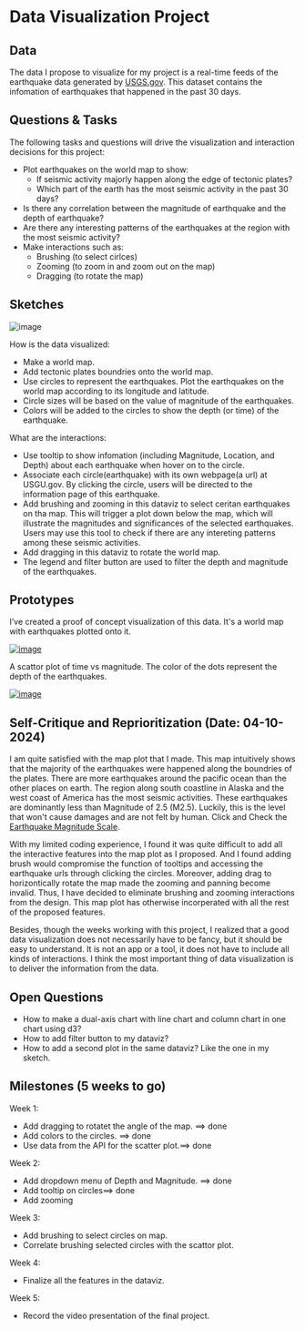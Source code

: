 # Data Visualization Project

## Data

The data I propose to visualize for my project is a real-time feeds of the earthquake data generated by [USGS.gov](https://earthquake.usgs.gov/earthquakes/feed/v1.0/geojson.php). This dataset contains the infomation of earthquakes that happened in the past 30 days. 

## Questions & Tasks

The following tasks and questions will drive the visualization and interaction decisions for this project:

 * Plot earthquakes on the world map to show:
   - If seismic activity majorly happen along the edge of tectonic plates?
   - Which part of the earth has the most seismic activity in the past 30 days?
 * Is there any correlation between the magnitude of earthquake and the depth of earthquake?
 * Are there any interesting patterns of the earthquakes at the region with the most seismic activity?
 * Make interactions such as:
   - Brushing (to select cirlces)
   - Zooming (to zoom in and zoom out on the map)
   - Dragging (to rotate the map)
   
## Sketches

![image](https://github.com/Ljz2018/dataviz-project-CS573-proposal/assets/139059537/43cd0ecc-9271-42e9-b855-80edc6910ccf>
)

How is the data visualized:

* Make a world map.
* Add tectonic plates boundries onto the world map.
* Use circles to represent the earthquakes. Plot the earthquakes on the world map according to its longitude and latitude.
* Circle sizes will be based on the value of magnitude of the earthquakes.
* Colors will be added to the circles to show the depth (or time) of the earthquake.

What are the interactions:

* Use tooltip to show infomation (including Magnitude, Location, and Depth) about each earthquake when hover on to the circle.
* Associate each circle(earthquake) with its own webpage(a url) at USGU.gov. By clicking the circle, users will be directed to the information page of this earthquake.
* Add brushing and zooming in this dataviz to select ceritan earthquakes on tha map. This will trigger a plot down below the map, which will illustrate the magnitudes and significances of the selected earthquakes.
  Users may use this tool to check if there are any intereting patterns among these seismic activities.
* Add dragging in this dataviz to rotate the world map.
* The legend and filter button are used to filter the depth and magnitude of the earthquakes.

## Prototypes

I’ve created a proof of concept visualization of this data. It's a world map with earthquakes plotted onto it. 

[![image](https://github.com/Ljz2018/dataviz-project-CS573-proposal/assets/139059537/6e68260a-28f0-4464-9d30-99ae94396a23>)](https://vizhub.com/Ljz2018/a11b81a4002c44edb44c14f259dd948c)

A scattor plot of time vs magnitude. The color of the dots represent the depth of the earthquakes.

[![image](https://github.com/Ljz2018/dataviz-project-CS573-proposal/assets/139059537/aa27cd21-bf9b-457c-830d-3f9867c8531a>
)](https://vizhub.com/Ljz2018/6f179af027ab4495b08506720de46bed)

## Self-Critique and Reprioritization (Date: 04-10-2024)

I am quite satisfied with the map plot that I made. This map intuitively shows that the majority of the earthquakes were happened along the boundries of the plates. 
There are more earthquakes around the pacific ocean than the other places on earth. The region along south coastline in Alaska and the west coast of America has the most seismic activities. These earthquakes are dominantly less than Magnitude of 2.5 (M2.5). Luckily, this is the level that won't cause damages and are not felt by human. Click and Check the [Earthquake Magnitude Scale](https://www.mtu.edu/geo/community/seismology/learn/earthquake-measure/magnitude/).

With my limited coding experience, I found it was quite difficult to add all the interactive features into the map plot as I proposed. And I found adding brush would compromise the function of tooltips and accessing the earthquake urls through clicking the circles. Moreover, adding drag to horizontically rotate the map made the zooming and panning become invalid. Thus, I have decided to eliminate brushing and zooming interactions from the design. This map plot has otherwise incorperated with all the rest of the proposed features.

Besides, though the weeks working with this project, I realized that a good data visualization does not necessarily have to be fancy, but it should be easy to understand. It is not an app or a tool, it does not have to include all kinds of interactions. I think the most important thing of data visualization is to deliver the information from the data. 






## Open Questions

* How to make a dual-axis chart with line chart and column chart in one chart using d3?
* How to add filter button to my dataviz?
* How to add a second plot in the same dataviz? Like the one in my sketch.


## Milestones (5 weeks to go)

Week 1:

* Add dragging to rotatet the angle of the map. ==> done
* Add colors to the circles. ==> done
* Use data from the API for the scatter plot.==> done

Week 2:

* Add dropdown menu of Depth and Magnitude. ==> done
* Add tooltip on circles==> done
* Add zooming 

Week 3:

* Add brushing to select circles on map.
* Correlate brushing selected circles with the scattor plot.

Week 4:

* Finalize all the features in the dataviz.

Week 5:

* Record the video presentation of the final project.



